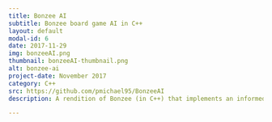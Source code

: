 ```yaml
---
title: Bonzee AI
subtitle: Bonzee board game AI in C++
layout: default
modal-id: 6
date: 2017-11-29
img: bonzeeAI.png
thumbnail: bonzeeAI-thumbnail.png
alt: bonzee-ai
project-date: November 2017
category: C++
src: https://github.com/pmichael95/BonzeeAI
description: A rendition of Bonzee (in C++) that implements an informed AI to play against the player using minimax alpha-beta pruning.

---
```

